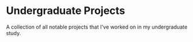 # Undergraduate Projects
A collection of all notable projects that I've worked on in my undergraduate study.
